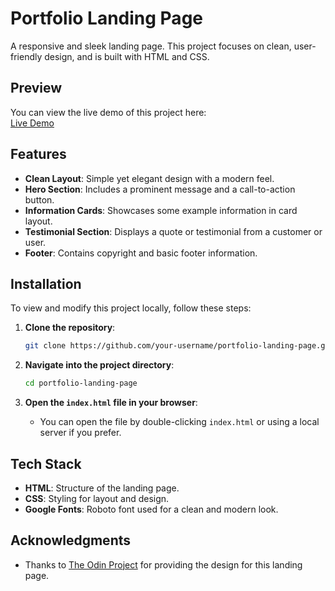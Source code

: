 
# Portfolio Landing Page

A responsive and sleek landing page. This project focuses on clean, user-friendly design, and is built with HTML and CSS.

## Preview
You can view the live demo of this project here:  
[Live Demo](https://landing-page-design-zeta.vercel.app)

## Features

- **Clean Layout**: Simple yet elegant design with a modern feel.
- **Hero Section**: Includes a prominent message and a call-to-action button.
- **Information Cards**: Showcases some example information in card layout.
- **Testimonial Section**: Displays a quote or testimonial from a customer or user.
- **Footer**: Contains copyright and basic footer information.
  
## Installation

To view and modify this project locally, follow these steps:

1. **Clone the repository**:
   ```bash
   git clone https://github.com/your-username/portfolio-landing-page.git
   ```

2. **Navigate into the project directory**:
   ```bash
   cd portfolio-landing-page
   ```

3. **Open the `index.html` file in your browser**:
   - You can open the file by double-clicking `index.html` or using a local server if you prefer.

## Tech Stack

- **HTML**: Structure of the landing page.
- **CSS**: Styling for layout and design.
- **Google Fonts**: Roboto font used for a clean and modern look.


## Acknowledgments

- Thanks to [The Odin Project](https://www.theodinproject.com) for providing the design for this landing page.

